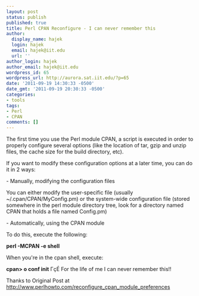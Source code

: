 ```yaml
---
layout: post
status: publish
published: true
title: Perl CPAN Reconfigure - I can never remember this
author:
  display_name: hajek
  login: hajek
  email: hajek@iit.edu
  url: ''
author_login: hajek
author_email: hajek@iit.edu
wordpress_id: 65
wordpress_url: http://aurora.sat.iit.edu/?p=65
date: '2011-09-19 14:30:33 -0500'
date_gmt: '2011-09-19 20:30:33 -0500'
categories:
- tools
tags:
- Perl
- CPAN
comments: []
---
```

<p>The first time you use the Perl module CPAN, a script is executed in order to properly configure several options (like the location of tar, gzip and unzip files, the cache size for the build directory, etc).</p>
<p>If you want to modify these configuration options at a later time, you can do it in 2 ways:</p>
<p>- Manually, modifying the configuration files</p>
<p>You can either modify the user-specific file (usually ~/.cpan/CPAN/MyConfig.pm) or the system-wide configuration file (stored somewhere in the perl module directory tree, look for a directory named CPAN that holds a file named Config.pm)</p>
<p>- Automatically, using the CPAN module</p>
<p>To do this, execute the following:</p>
<p><strong>perl -MCPAN -e shell</strong></p>
<p>When you're in the cpan shell, execute:</p>
<p><strong>cpan> o conf init</strong> &Gamma;&ccedil;&Eacute; For the life of me I can never remember this!!</p>
<p>Thanks to Original Post at <a title="http://www.perlhowto.com/reconfigure_cpan_module_preferences" href="http://www.perlhowto.com/reconfigure_cpan_module_preferences" target="_blank">http://www.perlhowto.com/reconfigure_cpan_module_preferences</a></p>
